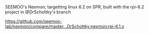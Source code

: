 SEEMOO's Nexmon, targetting linux 6.2 on SPR, built with the rpi-6.2 project in @DrSchottky's branch

https://github.com/seemoo-lab/nexmon/compare/master...DrSchottky:nexmon:rpi-6.1.y
